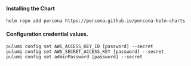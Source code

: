 #### Installing the Chart
```shell
helm repo add percona https://percona.github.io/percona-helm-charts
```

#### Configuration credential values.
```hcl
pulumi config set AWS_ACCESS_KEY_ID [password] --secret
pulumi config set AWS_SECRET_ACCESS_KEY [password] --secret
pulumi config set adminPassword [password] --secret
```